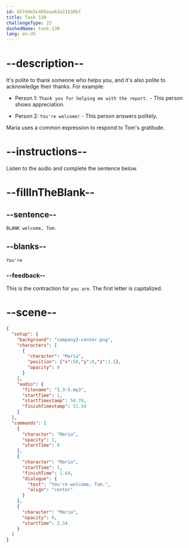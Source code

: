 ```yaml
---
id: 657dde3c405eaab3e21b38bf
title: Task 130
challengeType: 22
dashedName: task-130
lang: en-US
---
```


<!-- (audio) Maria: You're welcome, Tom. -->

# --description--

It's polite to thank someone who helps you, and it's also polite to acknowledge their thanks. For example:

- Person 1: `Thank you for helping me with the report.` - This person shows appreciation.

- Person 2: `You're welcome!` - This person answers politely.

Maria uses a common expression to respond to Tom's gratitude.

# --instructions--

Listen to the audio and complete the sentence below.

# --fillInTheBlank--

## --sentence--

`BLANK welcome, Tom.`

## --blanks--

`You're`

### --feedback--

This is the contraction for `you are`. The first letter is capitalized.

# --scene--

```json
{
  "setup": {
    "background": "company2-center.png",
    "characters": [
      {
        "character": "Maria",
        "position": {"x":50,"y":0,"z":1.5},
        "opacity": 0
      }
    ],
    "audio": {
      "filename": "1.3-5.mp3",
      "startTime": 1,
      "startTimestamp": 50.70,
      "finishTimestamp": 51.54
    }
  },
  "commands": [
    {
      "character": "Maria",
      "opacity": 1,
      "startTime": 0
    },
    {
      "character": "Maria",
      "startTime": 1,
      "finishTime": 1.84,
      "dialogue": {
        "text": "You're welcome, Tom.",
        "align": "center"
      }
    },
    {
      "character": "Maria",
      "opacity": 0,
      "startTime": 2.34
    }
  ]
}
```
